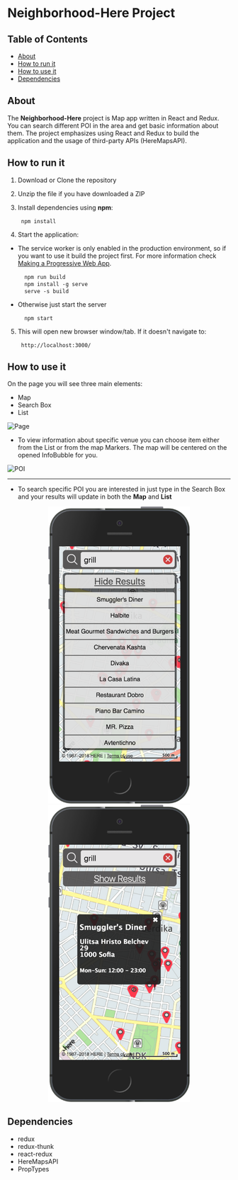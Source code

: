 # Neighborhood-Here Project

## Table of Contents

* [About](#about)
* [How to run it](#how-to-run-it)
* [How to use it](#how-to-use-it)
* [Dependencies](#dependencies)

## About

The **Neighborhood-Here** project is Map app written in React and Redux. You can search different POI in the area and get basic information about them. The project emphasizes using React and Redux to build the application and the usage of third-party APIs (HereMapsAPI). 

## How to run it

1) Download or Clone the repository
2) Unzip the file if you have downloaded a ZIP
3) Install dependencies using **npm**:

        npm install

4) Start the application:

* The service worker is only enabled in the production environment, so if you want to use it build the project first. For more information check [Making a Progressive Web App](https://goo.gl/KwvDNy).

        npm run build
        npm install -g serve
        serve -s build

* Otherwise just start the server

        npm start

5) This will open new browser window/tab. If it doesn't navigate to:

        http://localhost:3000/

## How to use it

On the page you will see three main elements:

* Map
* Search Box
* List

![Page](public/screenshots/desktop.png)

* To view information about specific venue you can choose item either from the List or from the map Markers. The map will be centered on the opened InfoBubble for you.

![POI](public/screenshots/desktop_info.png)

***

* To search specific POI you are interested in just type in the Search Box and your results will update in both the **Map** and **List**

<p align="center">
        <img src="public/screenshots/iphone5.png" width="320" title="Github Logo">
        <img src="public/screenshots/iphone5_info.png" width="320" title="Github Logo">
</p>

## Dependencies

* redux
* redux-thunk
* react-redux
* HereMapsAPI
* PropTypes
